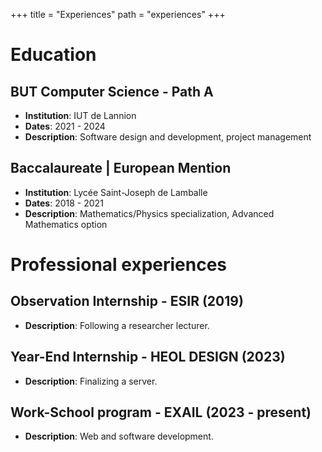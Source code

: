 +++
title = "Experiences"
path = "experiences"
+++

# Education

## BUT Computer Science - Path A
- **Institution**: IUT de Lannion
- **Dates**: 2021 - 2024
- **Description**: Software design and development, project management

## Baccalaureate | European Mention 
- **Institution**: Lycée Saint-Joseph de Lamballe
- **Dates**: 2018 - 2021
- **Description**: Mathematics/Physics specialization, Advanced Mathematics option


# Professional experiences

## Observation Internship - ESIR (2019)
- **Description**: Following a researcher lecturer.

## Year-End Internship - HEOL DESIGN (2023)
- **Description**: Finalizing a server.

## Work-School program - EXAIL (2023 - present)
- **Description**: Web and software development.

